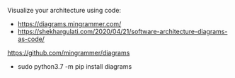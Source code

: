 Visualize your architecture using code:
* https://diagrams.mingrammer.com/
* https://shekhargulati.com/2020/04/21/software-architecture-diagrams-as-code/

https://github.com/mingrammer/diagrams
* sudo python3.7 -m pip install diagrams

